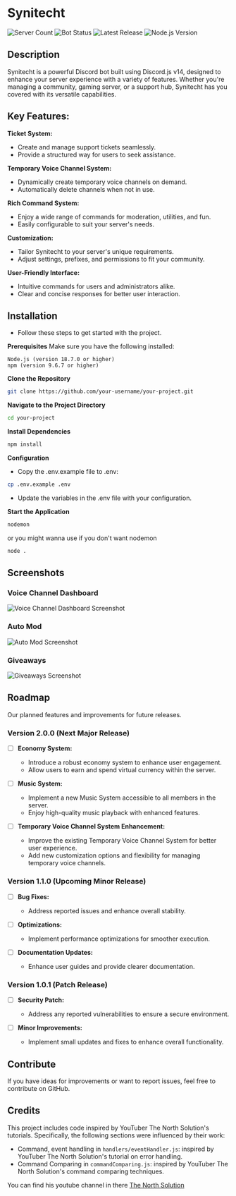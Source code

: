 
# Synitecht

![Server Count](https://img.shields.io/badge/dynamic/json?color=blue&label=servers&query=%24.server_count&url=https%3A%2F%2Fdiscord-bot-list.com%2Fapi%2Fbots%2F1007699480671432704)
![Bot Status](https://img.shields.io/endpoint?url=https%3A%2F%2Fdev.discordprofiles.me%2Fapi%2Fbot%2Fstatus%2F1007699480671432704)
![Latest Release](https://img.shields.io/github/v/release/sorsagan/synitecht)
![Node.js Version](https://img.shields.io/node/v/synitecht)

## Description

Synitecht is a powerful Discord bot built using Discord.js v14, designed to enhance your server experience with a variety of features. Whether you're managing a community, gaming server, or a support hub, Synitecht has you covered with its versatile capabilities.

## Key Features:

**Ticket System:**

+ Create and manage support tickets seamlessly.
+ Provide a structured way for users to seek assistance.

**Temporary Voice Channel System:**

+ Dynamically create temporary voice channels on demand.
+ Automatically delete channels when not in use.

**Rich Command System:**

+ Enjoy a wide range of commands for moderation, utilities, and fun.
+ Easily configurable to suit your server's needs.

**Customization:**

+ Tailor Synitecht to your server's unique requirements.
+ Adjust settings, prefixes, and permissions to fit your community.

**User-Friendly Interface:**

+ Intuitive commands for users and administrators alike.
+ Clear and concise responses for better user interaction.
## Installation 
- Follow these steps to get started with the project.

**Prerequisites**
Make sure you have the following installed:

    Node.js (version 18.7.0 or higher)
    npm (version 9.6.7 or higher)

**Clone the Repository**

```bash
git clone https://github.com/your-username/your-project.git
```

**Navigate to the Project Directory**

```bash
cd your-project
```

**Install Dependencies**

```bash
npm install
```

**Configuration**
- Copy the .env.example file to .env:
```bash
cp .env.example .env
```
- Update the variables in the .env file with your configuration.

**Start the Application**

```bash
nodemon
```
or you might wanna use if you don't want nodemon
```bash
node .
```
## Screenshots

### Voice Channel Dashboard

![Voice Channel Dashboard Screenshot](https://i.imgur.com/slQH2X9.png)

### Auto Mod 

![Auto Mod Screenshot](https://i.imgur.com/jyAiKO5.png)

### Giveaways

![Giveaways Screenshot](https://i.imgur.com/qrruJ5R.png)
## Roadmap

Our planned features and improvements for future releases.

### Version 2.0.0 (Next Major Release)

- [ ] **Economy System:**
  - Introduce a robust economy system to enhance user engagement.
  - Allow users to earn and spend virtual currency within the server.

- [ ] **Music System:**
  - Implement a new Music System accessible to all members in the server.
  - Enjoy high-quality music playback with enhanced features.

- [ ] **Temporary Voice Channel System Enhancement:**
  - Improve the existing Temporary Voice Channel System for better user experience.
  - Add new customization options and flexibility for managing temporary voice channels.

### Version 1.1.0 (Upcoming Minor Release)

- [ ] **Bug Fixes:**
  - Address reported issues and enhance overall stability.
  
- [ ] **Optimizations:**
  - Implement performance optimizations for smoother execution.

- [ ] **Documentation Updates:**
  - Enhance user guides and provide clearer documentation.

### Version 1.0.1 (Patch Release)

- [ ] **Security Patch:**
  - Address any reported vulnerabilities to ensure a secure environment.
  
- [ ] **Minor Improvements:**
  - Implement small updates and fixes to enhance overall functionality.
## Contribute

If you have ideas for improvements or want to report issues, feel free to contribute on GitHub.
## Credits

This project includes code inspired by YouTuber The North Solution's tutorials. Specifically, the following sections were influenced by their work:

- Command, event handling in `handlers/eventHandler.js`: inspired by YouTuber The North Solution's tutorial on error handling.
- Command Comparing in `commandComparing.js`: inspired by YouTuber The North Solution's command comparing techniques.

You can find his youtube channel in there [The North Solution](https://www.youtube.com/@thenorthsolution)
